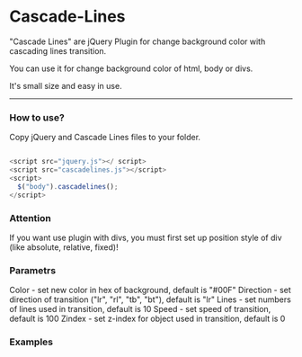 Cascade-Lines
=============

"Cascade Lines" are  jQuery Plugin for change background color with cascading lines transition.

You can use it for change background color of html, body or divs.

It's small size and easy in use. 

---

### How to use?

Copy jQuery and Cascade Lines files to your folder.

~~~ javascript

<script src="jquery.js"></ script>
<script src="cascadelines.js"></script>
<script>
  $("body").cascadelines();
</script>

~~~

### Attention

If you want use plugin with divs, you must first set up position style of div (like absolute, relative, fixed)!


### Parametrs

Color - set new color in hex of background, default is "#00F"
Direction - set direction of transition ("lr", "rl", "tb", "bt"), default is "lr"
Lines - set numbers of lines used in transition, default is 10
Speed - set speed of transition, default is 100
Zindex - set z-index for object used in transition, default is 0

### Examples

